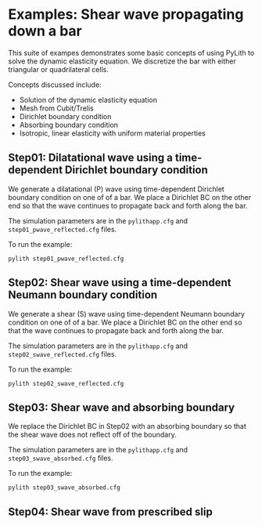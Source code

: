# Examples: Shear wave propagating down a bar

This suite of exampes demonstrates some basic concepts of using PyLith
to solve the dynamic elasticity equation. We discretize the bar with either
triangular or quadrilateral cells.

Concepts discussed include:

* Solution of the dynamic elasticity equation
* Mesh from Cubit/Trelis
* Dirichlet boundary condition
* Absorbing boundary condition
* Isotropic, linear elasticity with uniform material properties

## Step01: Dilatational wave using a time-dependent Dirichlet boundary condition

We generate a dilatational (P) wave using time-dependent Dirichlet
boundary condition on one of of a bar. We place a Dirichlet BC on the
other end so that the wave continues to propagate back and forth along
the bar.

The simulation parameters are in the `pylithapp.cfg` and
`step01_pwave_reflected.cfg` files.

To run the example:
```
pylith step01_pwave_reflected.cfg
```


## Step02: Shear wave using a time-dependent Neumann boundary condition

We generate a shear (S) wave using time-dependent Neumann boundary
condition on one of of a bar. We place a Dirichlet BC on the other end
so that the wave continues to propagate back and forth along the bar.

The simulation parameters are in the `pylithapp.cfg` and
`step02_swave_reflected.cfg` files.

To run the example:
```
pylith step02_swave_reflected.cfg
```


## Step03: Shear wave and absorbing boundary

We replace the Dirichlet BC in Step02 with an absorbing boundary so that the
shear wave does not reflect off of the boundary.

The simulation parameters are in the `pylithapp.cfg` and
`step03_swave_absorbed.cfg` files.

To run the example:
```
pylith step03_swave_absorbed.cfg
```

## Step04: Shear wave from prescribed slip



